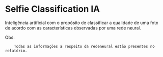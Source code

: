 # Selfie Classification IA

Inteligência artificial com o propósito de classificar a qualidade de uma foto de acordo com as características observadas por uma rede neural.

Obs:

        Todas as informações a respeito da redeneural estão presentes no relatório.

